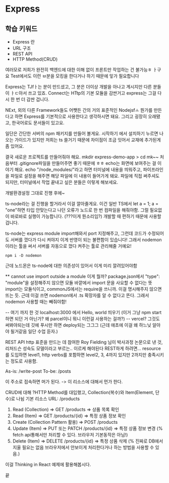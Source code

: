 # Express

## 학습 키워드

- Express 란
- URL 구조
- REST API
- HTTP Method(CRUD)

여러모로 저희가 완전히 백엔드에 대한 이해 없이 프론트만 작업하는 건 불가능ㅎ ㅏ구요 Test에서도 이런 ㅂ분을 모킹을 한다거나 하기 때문에 잏가 필요합니다

Express는 TJfㅏ는 분이 만드셨고, 그 분은 더이상 개발을 아나고 계시지만 다른 분들이 ㅏㄷ아서 쓰고 있죠. Connect는 HTtp의 기본 모듈을 감싼거고 express는 그걸 다시 한 번 더 감싼 겁니다.

NExt, 외의 다른 Framework들도 어쨋든 간의 거의 표준적인 Nodejsfㅗ 뭔가를 만든다고 하면 Express를 기본적으로 사용한다고 생각하시면 돼요. 그리고 굉장히 오래됐고, 한국어로도 문서들이 있고요.

일단은 간단한 서버의 npm 패키지를 만들어 볼게요. 시작하기 에서 설치하기 누르면 나오는 가이드가 있지만 저희는 ts 쓸거기 때문에 차이점이 조금 잇어서 교재에 추가된게 좀 있어요.

결국 새로운 프로젝트를 만들어줘야 해요. mkdir express-demo-app > cd mk~~ 처음부터 .gitignore파일을 만들어주면 좋기 때문에 ㅎㅎ echo는 화면에 보여주는 걸 이야기 해요. echo "/node_modules/"라고 하면 터미널에 내용을 띄워주고, 파이프라인을 파일로 설정을 해주면 해당 파일에 이 내용이 들어가게 돼요. 파일에 직접 써주셔도 되지만, 터미널에서 작업 끝내고 싶은 분들은 이렇게 해보세요.

개발환경설정 그대로 진행 후에~

ts-node라는 걸 진행을 할거라서 이걸 깔아줄게요. 이건 일반 TS에서 let a = 1; a = "one"하면 타입 안맞는다고 나던 오류가 노드로 한 번 컴파일을 해줘야함. 그럴 필요없이 바로바로 실행이 가능합니다. (???이게 뭔소리임?) 개발할 때 편하기 때문에 사용할 겁니다.

ts-node는 express module import해와서 port 지정해주고, 그런데 코드가 수정되어도 서버를 껐다가 다시 켜야지 이게 반영이 되는 불편함이 있습니다! 그래서 nodemon 이라는 툴을 써서 서버를 자동으로 껐다 켜주는 툴로 관리해줄 거예요!

```node
npm i -D nodemon

```

근데 노드몬은 ts-node에 대한 의존성이 있어서 이게 미리 깔려있어야함

** cannot use import outside a module 이게 뭘까?
package.json에서 "type": "module"을 설정해주지 않으면 모듈 바깥에서 import 문을 사요할 수 없다는 뜻
import는 모듈식이고, commonJS에서는 require을 쓰니까. 이걸 명시해주지 않으면 뜨는 듯.
근데 이걸 쓰면 nodemon에서 .ts 확장자를 알 수 없다고 뜬다. 그래서 nodemon 사용할 때는 빼줘야함!

-- 여기 까지 한 것 localhost:3000 에서 Hello, world 띄우기 (이거 그냥 npm start하면 되던 거 아닌가? 왜 parcel이니 뭐니 이런걸 사용하는 걸까?)
-- vercel? 그것도 써봐야되는데 깃에 푸시만 하면 deploy되는 그그그 (근데 애초에 이걸 왜 하느닞 알아야 될거같음 일단 수업 듣자.)

REST API
http 표준을 만드는 데 참여한 Roy Fielding 님이 박사과정 논문으로 낸 것, 리처드슨 성숙도 모델이라고 부르는.. 이르케 해야된다 REST하게 하려면... resource를 도입하면 level1, http verbs를 포함하면 level2, 3, 4까지 있지만 2까지만 충족시키는 정도로 사용함.

As-is: /write-post
To-be: /posts

이 주소로 접속하면 머가 된다.
-> 이 리소스에 대해서 먼가 한다.

CRUD에 대해 ?HTTP Method를 대입했고, Collection(복수)와 Item(Element, 단수)로 나뉨
기본 리소스 URL: /products

1. Read (Collection) => GET /products => 상품 목록 확인
2. Read (Item) => GET /products/{id} => 특정 상품 정보 확인
3. Create (Collection Pattern 활용) => POST /products
4. Update (Item) => PUT 또는 PATCH /products/{id} => 특정 상품 정보 변경 (% fetch api통해서만 처리할 수 있다. 브라우저 기본동작은 아님!)
5. Delete (Item) => DELETE /products/{id} => 특정 상품 삭제 (% 진짜로 DB에서 지울 필요는 없음 브라우저에서 안보이게 처리한다거나 하는 방법을 사용할 수 있음.)

이걸 Thinking in React 예제에 활용해봅시다.

끝
